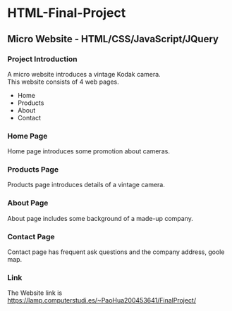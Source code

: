 # HTML-Final-Project
## Micro Website - HTML/CSS/JavaScript/JQuery

### Project Introduction
A micro website introduces a vintage Kodak camera.  
This website consists of 4 web pages. 
- Home
- Products
- About
- Contact

### Home Page
Home page introduces some promotion about cameras. 

### Products Page
Products page introduces details of a vintage camera. 

### About Page
About page includes some background of a made-up company. 

### Contact Page
Contact page has frequent ask questions and the company address, goole map. 

### Link
The Website link is https://lamp.computerstudi.es/~PaoHua200453641/FinalProject/ 
